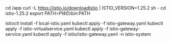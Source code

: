 cd /app
curl -L https://istio.io/downloadIstio | ISTIO_VERSION=1.25.2 sh -
cd istio-1.25.2
export PATH=$PWD/bin:$PATH

istioctl install -f local-istio.yaml
kubectl apply -f istio-gateway.yaml
kubectl apply -f istio-virtualservice.yaml
kubectl apply -f istio-gateway-service.yaml
kubectl apply -f istio/istio-gateway.yaml -n istio-system